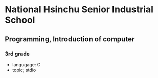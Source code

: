 # National Hsinchu Senior Industrial School
## Programming, Introduction of computer
### 3rd grade
- langugage: C
- topic; stdio

